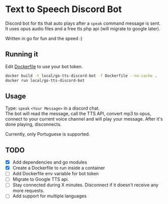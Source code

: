 # Text to Speech Discord Bot

Discord bot for tts that auto plays after a `speak` command message is sent.  
It uses opus audio files and a free tts php api (will migrate to google later).

Written in go for fun and the speed :)

## Running it

Edit [Dockerfile](Dockerfile) to use your bot token.  

```bash
docker build -t local/go-tts-discord-bot -f Dockerfile --no-cache .
docker run local/go-tts-discord-bot
```

## Usage

Type: `speak` `<Your Message>` in a discord chat.  
The bot will read the message, call the TTS API, convert mp3 to opus, connect
to your current voice channel and will play your message.
After it's done playing, disconnects.

Currently, only Portuguese is supported.

## TODO
- [x] Add dependencies and go modules
- [x] Create a Dockerfile to run inside a container
- [ ] Add Dockerfile env variable for bot token
- [ ] Migrate to Google TTS api.
- [ ] Stay connected during X minutes. Disconnect if it doesn't receive any more requests.
- [ ] Add support for multiple languages